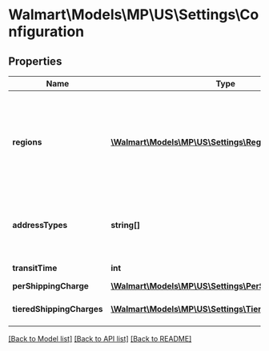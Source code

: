 # Walmart\Models\MP\US\Settings\Configuration

## Properties

Name | Type | Description | Notes
------------ | ------------- | ------------- | -------------
**regions** | [**\Walmart\Models\MP\US\Settings\Region[]**](Region.md) | Supported Regions includes 48 State Street, 48 State – Street Po Box/Street, AK and HI – Street etc |
**addressTypes** | **string[]** | Supported address types like PO_BOX STREET MILITARY |
**transitTime** | **int** | Time in transit |
**perShippingCharge** | [**\Walmart\Models\MP\US\Settings\PerShippingCharge**](PerShippingCharge.md) |  | [optional]
**tieredShippingCharges** | [**\Walmart\Models\MP\US\Settings\TieredShippingCharge[]**](TieredShippingCharge.md) | Tiered Shipping Charges | [optional]


[[Back to Model list]](./) [[Back to API list]](../../../../../README.md#supported-apis) [[Back to README]](../../../../../README.md)
